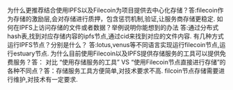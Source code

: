 为什么更推荐结合使用IPFS以及Filecoin为项目提供去中心化存储？答:filecoin作为存储的激励层,会对存储进行质押，包含惩罚机制,验证,让服务商存储更稳定.
如何在IPFS上访问存储的文件或者数据？举例说明你能想到的办法  答:通过分布式hash表,找到对应存储内容的ipfs节点,通过cid来找到对应的文件内容.
有几种方式运行IPFS节点？分别是什么？ 答:lotus,venus等不同语言实现运行filecoin节点,运行estuary节点. 
为什么目前使用Filecoin以及IPFS提供存储服务的工具可以提供免费服务？答：
对比 “使用存储服务的工具” VS “使用Filecoin节点直接进行存储”的各种不同点？答：存储服务工具方便简单,对技术要求不高. filcoin节点存储需要进行维护,对技术有一定要求.
